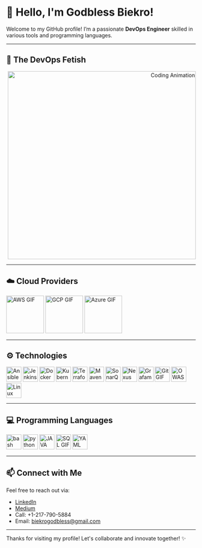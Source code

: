 # 👋 Hello, I'm Godbless Biekro!

Welcome to my GitHub profile! I’m a passionate **DevOps Engineer** skilled in various tools and programming languages. 

---
## 🎥 The DevOps Fetish

<div align="right">
  <img src="https://media.geeksforgeeks.org/wp-content/uploads/20220906182153/DevOpsEngineerSalary.gif" alt="Coding Animation" width="500"/>
</div>

---

## ☁️ Cloud Providers

<img src="https://camo.githubusercontent.com/1111a567845d1e3a17531ac65f11ad122a6b0b8ce41ce62f896de03f3b8aaec6/68747470733a2f2f7777772e6c6f676967726f75702e636f6d2f696d616765732f4c6f676f5f6177732e676966" width="100" alt="AWS GIF" />  <img src="https://media.licdn.com/dms/image/v2/C4E22AQFu925OieqGiQ/feedshare-shrink_800/feedshare-shrink_800/0/1674494728322?e=1733356800&v=beta&t=CQkocXhQ32-Jp1IVWYbYfOj85hcggJEyjQxwrn6ok8k" width="100" alt="GCP GIF" /> <img src="https://media2.giphy.com/media/v1.Y2lkPTc5MGI3NjExbWJndjk1OTgzYTV0MDlkaW43MDZnb3hxMzZhbGtjem40dDhoMmplOCZlcD12MV9pbnRlcm5hbF9naWZfYnlfaWQmY3Q9Zw/1lSUmZQb1HsIHj6kVX/giphy.webp" width="100" alt="Azure GIF" />

---


## ⚙️ Technologies

<img src="https://media1.giphy.com/media/v1.Y2lkPTc5MGI3NjExbnE5c2hzaTk5NnpjcGo5NGlpYWx3c3d2ejdkN3B0MW5hdDdhM3lobSZlcD12MV9pbnRlcm5hbF9naWZfYnlfaWQmY3Q9cw/EuvEwc8IB0YJCxqkpY/giphy.webp" width="40" alt="Ansible GIF" /> <img src="https://camo.githubusercontent.com/1c1c3e37681eb5083d723bcd2392debb79e63ae049016c524c03c513f55ecf1e/68747470733a2f2f7777772e766563746f726c6f676f2e7a6f6e652f6c6f676f732f6a656e6b696e732f6a656e6b696e732d69636f6e2e737667" width="40" alt="Jenkins GIF" /> <img src="https://blog.chun.no/images/2014-06-01-docker.gif" width="40" alt="Docker GIF" /> <img src="https://media.licdn.com/dms/image/v2/D4D12AQEyJAdq-ka6Hw/article-cover_image-shrink_423_752/article-cover_image-shrink_423_752/0/1686124979945?e=1735776000&v=beta&t=IPjqBeHu_ScXCcu1leS24zOIpP0XERHOd6WBloIHEWc" width="40" alt="Kubernetes GIF" /> <img src="https://raw.githubusercontent.com/itsksaurabh/itsksaurabh/master/assets/terraform.gif" width="40" alt="Terraform GIF" /> <img src="https://logowik.com/content/uploads/images/maven-apache3537.jpg" width="40" alt="Maven GIF" /> <img src="https://logowik.com/content/uploads/images/sonarqube7722.logowik.com.webp" width="40" alt="SonarQube GIF" /> <img src="https://cdn.hashnode.com/res/hashnode/image/upload/v1648922226106/ReijKvWX1.png?w=1600&h=840&fit=crop&crop=entropy&auto=compress,format&format=webp" width="40" alt="Nexus GIF" /> <img src="https://camo.githubusercontent.com/23d12e1e0367ceaeda002f8ce1b7b7c312347b3fd02c46d71ca112911f7a45d2/68747470733a2f2f7777772e766563746f726c6f676f2e7a6f6e652f6c6f676f732f67726166616e612f67726166616e612d69636f6e2e737667" width="40" alt="Grafama GIF" /> <img src="https://camo.githubusercontent.com/ff5301ef7472dbdf522b776167a8af8c326299fe8175e53f6b052bbcc04533e3/68747470733a2f2f7777772e766563746f726c6f676f2e7a6f6e652f6c6f676f732f6769742d73636d2f6769742d73636d2d69636f6e2e737667" width="40" alt="Git GIF" /> <img src="https://microhackers.net/wp-content/uploads/2021/09/owasp-logo-300x107.png.webp" width="40" alt="OWASP GIF" /> <img src="https://camo.githubusercontent.com/2e98198d1c4682a4ebb6233404d2936a89ea501e7061153a6c6aab1d08066dbc/68747470733a2f2f7777772e766563746f726c6f676f2e7a6f6e652f6c6f676f732f6c696e75782f6c696e75782d69636f6e2e737667" width="40" alt="Linux GIF" />


---

## 💻 Programming Languages

<img src="https://camo.githubusercontent.com/849e14cdc008d1126648901cd76b9fe46db39146c1fe81812f6ccfa3bc5dd4d1/68747470733a2f2f65372e706e676567672e636f6d2f706e67696d616765732f3333302f3237362f706e672d636c69706172742d626173682d7368656c6c2d7363726970742d626f75726e652d7368656c6c2d736372697074696e672d6c616e67756167652d756e69782d7368656c6c2d7368656c6c2d72656374616e676c652d6c6f676f2e706e67" width="40" alt="bash GIF" />   <img src="https://camo.githubusercontent.com/846a8512072b005987d9db259c06c2d528a9f3381f323ff03357519ee8d9fab5/68747470733a2f2f692e67697068792e636f6d2f6d656469612f4b4171357734375239726d547576574f57612f67697068792e77656270" width="40" alt="python GIF" />   <img src="https://camo.githubusercontent.com/5f12a22fd87f2039f3082e3f3f9684e9927cc4847860bca5f4bbfd75929f4943/68747470733a2f2f6e657861782e696e2f77702d636f6e74656e742f75706c6f6164732f323032302f31312f6a6176612d312e676966" width="40" alt="JAVA GIF" />  <img src="https://www.patrickkeisler.com/wp-content/uploads/2022/11/Generic_SQL_Help_Header-768x432.png" width="40" alt="SQL GIF" />  <img src="https://cdn-icons-png.flaticon.com/512/9791/9791153.png" width="40" alt="YAML GIF" />

---


## 📫 Connect with Me

Feel free to reach out via:

- [LinkedIn](https://www.linkedin.com/in/godbless-biekro-2289261ba/)
- [Medium](https://medium.com/@biekrogodbless)
- Call: +1-217-790-5884
- Email: biekrogodbless@gmail.com

---

Thanks for visiting my profile! Let's collaborate and innovate together! ✨
